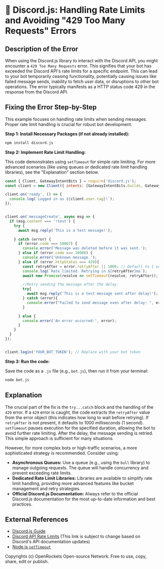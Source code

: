 # 🐞 Discord.js: Handling Rate Limits and Avoiding "429 Too Many Requests" Errors


## Description of the Error

When using the Discord.js library to interact with the Discord API, you might encounter a `429 Too Many Requests` error. This signifies that your bot has exceeded the Discord API's rate limits for a specific endpoint.  This can lead to your bot temporarily ceasing functionality, potentially causing issues like failed message sends, inability to fetch user data, or disruptions to other bot operations.  The error typically manifests as a HTTP status code 429 in the response from the Discord API.

## Fixing the Error Step-by-Step

This example focuses on handling rate limits when sending messages.  Proper rate limit handling is crucial for robust bot development.

**Step 1: Install Necessary Packages (if not already installed):**

```bash
npm install discord.js
```

**Step 2: Implement Rate Limit Handling:**

This code demonstrates using `setTimeout` for simple rate limiting.  For more advanced scenarios (like using queues or dedicated rate limit handling libraries), see the "Explanation" section below.


```javascript
const { Client, GatewayIntentBits } = require('discord.js');
const client = new Client({ intents: [GatewayIntentBits.Guilds, GatewayIntentBits.GuildMessages] });

client.on('ready', () => {
  console.log(`Logged in as ${client.user.tag}!`);
});


client.on('messageCreate', async msg => {
  if (msg.content === '!test') {
    try {
      await msg.reply('This is a test message!');

    } catch (error) {
      if (error.code === 50007) {
        console.error('Message was deleted before it was sent.');
      } else if (error.code === 10008) {
        console.error('Unknown message.');
      } else if (error.httpStatus === 429){
        const retryAfter = error.retryAfter || 1000; // Default to 1 second if not specified
        console.log(`Rate limited. Retrying in ${retryAfter}ms`);
        await new Promise(resolve => setTimeout(resolve, retryAfter)); // Wait before retrying

        //Retry sending the message after the delay.
        try{
          await msg.reply('This is a test message sent after delay!');
        } catch (error){
          console.error("Failed to send message even after delay: ", error)
        }

      } else {
        console.error('An error occurred:', error);
      }
    }
  }
});


client.login('YOUR_BOT_TOKEN'); // Replace with your bot token
```

**Step 3: Run the code:**

Save the code as a `.js` file (e.g., `bot.js`), then run it from your terminal:

```bash
node bot.js
```


## Explanation

The crucial part of the fix is the `try...catch` block and the handling of the `429` error.  If a `429` error is caught, the code extracts the `retryAfter` value from the error object (this indicates how long to wait before retrying). If `retryAfter` is not present, it defaults to 1000 milliseconds (1 second).  `setTimeout` pauses execution for the specified duration, allowing the bot to avoid further rate limiting.  After the delay, the message sending is retried. This simple approach is sufficient for many situations.

However, for more complex bots or high-traffic scenarios, a more sophisticated strategy is recommended.  Consider using:

* **Asynchronous Queues:**  Use a queue (e.g., using the `bull` library) to manage outgoing requests.  The queue will handle concurrency and prevent exceeding rate limits.
* **Dedicated Rate Limit Libraries:** Libraries are available to simplify rate limit handling, providing more advanced features like bucket management and retry strategies.
* **Official Discord.js Documentation:**  Always refer to the official Discord.js documentation for the most up-to-date information and best practices.


## External References

* [Discord.js Guide](https://discord.js.org/#/docs/main/stable/general/welcome)
* [Discord API Rate Limits](https://discord.com/developers/docs/topics/rate-limits)  (This link is subject to change based on Discord's API documentation updates)
* [Node.js `setTimeout`](https://nodejs.org/api/timers.html#settimeouttimeout-callback-0-arg)


Copyrights (c) OpenRockets Open-source Network. Free to use, copy, share, edit or publish.

